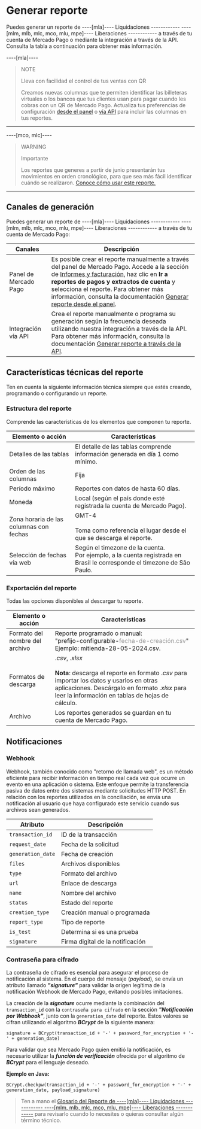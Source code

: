 # Generar reporte

Puedes generar un reporte de ----[mla]---- Liquidaciones ------------ ----[mlm, mlb, mlc, mco, mlu, mpe]---- Liberaciones ------------ a través de tu cuenta de Mercado Pago o mediante la integración a través de la API. Consulta la tabla a continuación para obtener más información.

----[mla]----
> NOTE
>
> Lleva con facilidad el control de tus ventas con QR
>
> Creamos nuevas columnas que te permiten identificar las billeteras virtuales o los bancos que tus clientes usan para pagar cuando les cobras con un QR de Mercado Pago. Actualiza tus preferencias de configuración [desde el panel](https://www.mercadopago[FAKER][URL][DOMAIN]/balance/reports/release/settings) o [vía API](/developers/es/docs/reports/released-money/api) para incluir las columnas en tus reportes.

------------
----[mco, mlc]----
> WARNING
>
> Importante
>
> Los reportes que generes a partir de junio presentarán tus movimientos en orden cronológico, para que sea más fácil identificar cuándo se realizaron. [Conoce cómo usar este reporte.](https://www.mercadopago[FAKER][URL][DOMAIN]/developers/es/docs/subscriptions/additional-content/reports/released-money/how-to-use)

------------
## Canales de generación

Puedes generar un reporte de ----[mla]---- Liquidaciones ------------ ----[mlm, mlb, mlc, mco, mlu, mpe]---- Liberaciones ------------ a través de tu cuenta de Mercado Pago:

| Canales                    | Descripción                                                                                                                                                                                                                                                                                                                  |
|---------------------------|----------------------------------------------------------------------------------------------------------------------------------------------------------------------------------------------------------------------------------------------------------------------------------------------------------------------------|
| Panel de Mercado Pago      | Es posible crear el reporte manualmente a través del panel de Mercado Pago. Accede a la sección de [Informes y facturación](https://www.mercadopago.com.ar/movements), haz clic en **Ir a reportes de pagos y extractos de cuenta** y selecciona el reporte. Para obtener más información, consulta la documentación [Generar reporte desde el panel](https://www.mercadopago[FAKER][URL][DOMAIN]/developers/es/guides/additional-content/reports/released-money/panel).                                               |
| Integración vía API | Crea el reporte manualmente o programa su generación según la frecuencia deseada utilizando nuestra integración a través de la API. Para obtener más información, consulta la documentación [Generar reporte a través de la API](https://www.mercadopago[FAKER][URL][DOMAIN]/developers/es/guides/additional-content/reports/released-money/api). |

## Características técnicas del reporte

Ten en cuenta la siguiente información técnica siempre que estés creando, programando o configurando un reporte.

### Estructura del reporte

Comprende las características de los elementos que componen tu reporte.

| Elemento o acción | Características |
| --- | --- |
| Detalles de las tablas | El detalle de las tablas comprende información generada en día 1 como mínimo. |
| Orden de las columnas | Fija |
| Período máximo | Reportes con datos de hasta 60 días. |
| Moneda | Local (según el país donde esté registrada la cuenta de Mercado Pago). |
| Zona horaria de las columnas con fechas | GMT-4 <br/> <br/> Toma como referencia el lugar desde el que se descarga el reporte. |
| Selección de fechas vía web | Según  el timezone de la cuenta. <br/>Por ejemplo, a la cuenta registrada en Brasil le corresponde el timezone de São Paulo. |

### Exportación del reporte

Todas las opciones disponibles al descargar tu reporte.

| Elemento o acción | Características |
| --- | --- |
| Formato del nombre del archivo | Reporte programado o manual:<br/> "prefijo-configurable-<span style='color:#999999;'>fecha-de-creación.csv</span>" <br/> Ejemplo: mitienda-28-05-2024.csv. |
| Formatos de descarga | ._csv_, ._xlsx_ <br/><br/>**Nota**: descarga el reporte en formato ._csv_ para importar los datos y usarlos en otras aplicaciones. Descárgalo en formato ._xlsx_ para leer la información en tablas de hojas de cálculo. |
| Archivo | Los reportes generados se guardan en tu cuenta de Mercado Pago. |

## Notificaciones

### Webhook

Webhook, también conocido como "retorno de llamada web", es un método eficiente para recibir información en tiempo real cada vez que ocurre un evento en una aplicación o sistema. Este enfoque permite la transferencia pasiva de datos entre dos sistemas mediante solicitudes HTTP POST. En relación con los reportes utilizados en la conciliación, se envía una notificación al usuario que haya configurado este servicio cuando sus archivos sean generados.

| Atributo        | Descripción                         |
|-----------------|-----------------------------------|
| `transaction_id`  | ID de la transacción                   |
| `request_date`    | Fecha de la solicitud               |
| `generation_date` | Fecha de creación                   |
| `files`           | Archivos disponibles              |
| `type`            | Formato del archivo                |
| `url`             | Enlace de descarga                  |
| `name`            | Nombre del archivo                   |
| `status`          | Estado del reporte               |
| `creation_type`   | Creación manual o programada        |
| `report_type`     | Tipo de reporte                 |
| `is_test`         | Determina si es una prueba           |
| `signature`       | Firma digital de la notificación |

### Contraseña para cifrado

La contraseña de cifrado es esencial para asegurar el proceso de notificación al sistema. En el cuerpo del mensaje (_payload_), se envía un atributo llamado **_"signature"_** para validar la origen legítima de la notificación Webhook de Mercado Pago, evitando posibles imitaciones.

La creación de la **_signature_** ocurre mediante la combinación del `transaction_id` con la `contraseña para cifrado` en la sección **_"Notificación por Webhook"_**, junto con la `generation_date` del reporte. Estos valores se cifran utilizando el algoritmo **_BCrypt_** de la siguiente manera:

`signature = BCrypt(transaction_id + '-' + password_for_encryption + '-' + generation_date)`

Para validar que sea Mercado Pago quien emitió la notificación, es necesario utilizar la **_función de verificación_**  ofrecida por el algoritmo de **_BCrypt_** para el lenguaje deseado.

**Ejemplo en Java:**

`BCrypt.checkpw(transaction_id + '-' + password_for_encryption + '-' + generation_date, payload_signature)`

> Ten a mano el [Glosario del Reporte de ----[mla]---- Liquidaciones ------------ ----[mlm, mlb, mlc, mco, mlu, mpe]---- Liberaciones ------------](https://www.mercadopago[FAKER][URL][DOMAIN]/developers/es/guides/additional-content/reports/released-money/glossary) para revisarlo cuando lo necesites o quieras consultar algún término técnico.
